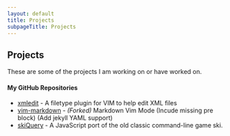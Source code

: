 ```yaml
---
layout: default
title: Projects
subpageTitle: Projects
---
```

Projects
--------

These are some of the projects I am working on or have worked on.

#### My GitHub Repositories

- [xmledit](http://github.com/sukima/xmledit) - A filetype plugin for VIM to
  help edit XML files
- [vim-markdown](http://github.com/sukima/vim-markdown) - _(Forked)_ Markdown Vim
  Mode (Incude missing pre block) (Add jekyll YAML support)
- [skiQuery](http://sukima.github.com/skiQuery/) - A JavaScript port of the old
  classic command-line game ski.
